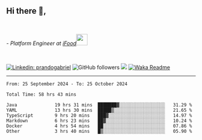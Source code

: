 <h2>Hi there  👋,</h2> </br>

<p><em>- Platform Engineer at <a href="https://www.ifood.com.br/">iFood</a><img src="https://media.giphy.com/media/WUlplcMpOCEmTGBtBW/giphy.gif" width="30"> 
</em></p></br>


[![Linkedin: prandogabriel](https://img.shields.io/badge/-prandogabriel-blue?style=flat-square&logo=Linkedin&logoColor=white&link=https://www.linkedin.com/in/prandogabriel/)](https://www.linkedin.com/in/prandogabriel)
![GitHub followers](https://img.shields.io/github/followers/prandogabriel?label=Follow&style=social)
![](https://visitor-badge.glitch.me/badge?page_id=prandogabriel.prandogabriel)
[![Waka Readme](https://github.com/prandogabriel/prandogabriel/actions/workflows/update-stats.yml.yml/badge.svg)](https://github.com/prandogabriel/prandogabriel/actions/workflows/update-stats.yml.yml)

---

<!--START_SECTION:waka-->

```golang
From: 25 September 2024 - To: 25 October 2024

Total Time: 58 hrs 43 mins

Java              19 hrs 31 mins  ███████▓░░░░░░░░░░░░░░░░░   31.29 %
YAML              13 hrs 30 mins  █████▒░░░░░░░░░░░░░░░░░░░   21.65 %
TypeScript        9 hrs 20 mins   ███▓░░░░░░░░░░░░░░░░░░░░░   14.97 %
Markdown          6 hrs 23 mins   ██▓░░░░░░░░░░░░░░░░░░░░░░   10.24 %
Docker            4 hrs 54 mins   ██░░░░░░░░░░░░░░░░░░░░░░░   07.86 %
Other             3 hrs 40 mins   █▒░░░░░░░░░░░░░░░░░░░░░░░   05.90 %
```

<!--END_SECTION:waka-->
